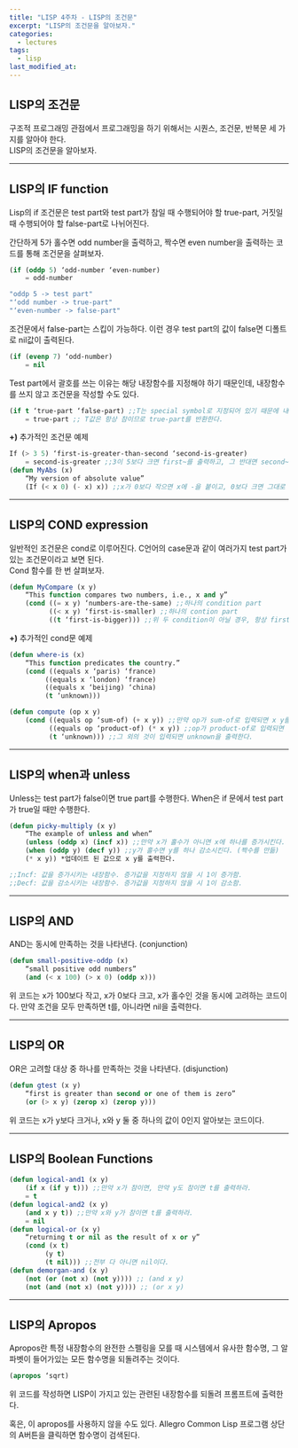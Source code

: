 ```yaml
---
title: "LISP 4주차 - LISP의 조건문"
excerpt: "LISP의 조건문을 알아보자."
categories:
  - lectures
tags:
  - lisp
last_modified_at:
---
```


## LISP의 조건문

구조적 프로그래밍 관점에서 프로그래밍을 하기 위해서는 시퀀스, 조건문, 반복문 세 가지를 알아야 한다.  
LISP의 조건문을 알아보자.

---

## LISP의 IF function

Lisp의 if 조건문은 test part와 test part가 참일 때 수행되어야 할 true-part, 거짓일 때 수행되어야 할 false-part로 나뉘어진다.  
  

간단하게 5가 홀수면 odd number을 출력하고, 짝수면 even number을 출력하는 코드를 통해 조건문을 살펴보자.

```lisp
(if (oddp 5) ‘odd-number ‘even-number) 
	= odd-number

"oddp 5 -> test part"  
"‘odd number -> true-part" 
"‘even-number -> false-part"
```

조건문에서 false-part는 스킵이 가능하다. 이런 경우 test part의 값이 false면 디폴트로 nil값이 출력된다.

```lisp
(if (evenp 7) ‘odd-number) 
	= nil
```

Test part에서 괄호를 쓰는 이유는 해당 내장함수를 지정해야 하기 때문인데, 내장함수를 쓰지 않고 조건문을 작성할 수도 있다.

```lisp
(if t ‘true-part ‘false-part) ;;T는 special symbol로 지정되어 있기 때문에 내장함수처럼 괄호를 쓸 필요가 없다.
	= true-part ;; T값은 항상 참이므로 true-part를 반환한다.
```  

**+)** 추가적인 조건문 예제  

```lisp
If (> 3 5) ‘first-is-greater-than-second ‘second-is-greater)
	= second-is-greater ;;3이 5보다 크면 first~를 출력하고, 그 반대면 second~를 출력한다.
(defun MyAbs (x)
	“My version of absolute value”
	(If (< x 0) (- x) x)) ;;x가 0보다 작으면 x에 -을 붙이고, 0보다 크면 그대로 출력한다. 
```

---

## LISP의 COND expression

일반적인 조건문은 cond로 이루어진다. C언어의 case문과 같이 여러가지 test part가 있는 조건문이라고 보면 된다.  
Cond 함수를 한 번 살펴보자.

```lisp
(defun MyCompare (x y)
	“This function compares two numbers, i.e., x and y”
	(cond ((= x y) ‘numbers-are-the-same) ;;하나의 condition part
	      ((< x y) ‘first-is-smaller) ;;하나의 contion part
	      ((t ‘first-is-bigger))) ;;위 두 condition이 아닐 경우, 항상 first~를 출력해라. 
```

**+)** 추가적인 cond문 예제

```lisp
(defun where-is (x)
	“This function predicates the country.”
	(cond ((equals x ‘paris) ‘france)
	     ((equals x ‘london) ‘france)
	     ((equals x ‘beijing) ‘china)
	     (t ‘unknown)))

(defun compute (op x y)
	(cond ((equals op ‘sum-of) (+ x y)) ;;만약 op가 sum-of로 입력되면 x y를 더하여 출력한다.
	      ((equals op ‘product-of) (* x y)) ;;op가 product-of로 입력되면 곱하여 출력한다.
	      (t ‘unknown))) ;;그 외의 것이 입력되면 unknown을 출력한다.
```

---

## LISP의 when과 unless
Unless는 test part가 false이면 true part를 수행한다.
When은 if 문에서 test part가 true일 때만 수행한다.

```lisp
(defun picky-multiply (x y)
	“The example of unless and when”
	(unless (oddp x) (incf x)) ;;만약 x가 홀수가 아니면 x에 하나를 증가시킨다. (홀수를 만듦)
	(when (oddp y) (decf y)) ;;y가 홀수면 y를 하나 감소시킨다. (짝수를 만듦)
	(* x y)) *업데이트 된 값으로 x y를 출력한다. 

;;Incf: 값을 증가시키는 내장함수. 증가값을 지정하지 않을 시 1이 증가함.
;;Decf: 값을 감소시키는 내장함수. 증가값을 지정하지 않을 시 1이 감소함.
```

---

## LISP의 AND
AND는 동시에 만족하는 것을 나타낸다. (conjunction)

```lisp
(defun small-positive-oddp (x)
	“small positive odd numbers”
	(and (< x 100) (> x 0) (oddp x)))
```
위 코드는 x가 100보다 작고, x가 0보다 크고, x가 홀수인 것을 동시에 고려하는 코드이다. 만약 조건을 모두 만족하면 t를, 아니라면 nil을 출력한다.

---

## LISP의 OR
OR은 고려할 대상 중 하나를 만족하는 것을 나타낸다. (disjunction)

```lisp
(defun gtest (x y)
	“first is greater than second or one of them is zero”
	(or (> x y) (zerop x) (zerop y))) 
```
위 코드는 x가 y보다 크거나, x와 y 둘 중 하나의 값이 0인지 알아보는 코드이다. 

---

## LISP의 Boolean Functions

```lisp
(defun logical-and1 (x y)
	(if x (if y t))) ;;만약 x가 참이면, 만약 y도 참이면 t를 출력하라.
	= t
(defun logical-and2 (x y) 
	(and x y t)) ;;만약 x와 y가 참이면 t를 출력하라.
	= nil
(defun logical-or (x y)
	“returning t or nil as the result of x or y”
	(cond (x t)
	     (y t)
	     (t nil))) ;;전부 다 아니면 nil이다. 
(defun demorgan-and (x y)
	(not (or (not x) (not y)))) ;; (and x y)
	(not (and (not x) (not y)))) ;; (or x y)
```

---

## LISP의 Apropos
Apropos란 특정 내장함수의 완전한 스펠링을 모를 때 시스템에서 유사한 함수명, 그 알파벳이 들어가있는 모든 함수명을 되돌려주는 것이다. 

```lisp
(apropos ‘sqrt)
```
위 코드를 작성하면 LISP이 가지고 있는 관련된 내장함수를 되돌려 프롬프트에 출력한다.  

혹은, 이 apropos를 사용하지 않을 수도 있다. Allegro Common Lisp 프로그램 상단의 A버튼을 클릭하면 함수명이 검색된다. 

